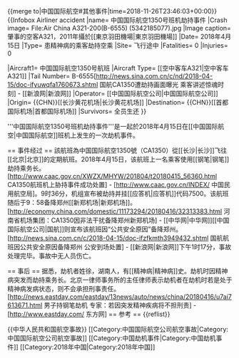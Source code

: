 {{merge to|中国国际航空#其他事件|time=2018-11-26T23:46:03+00:00}}
{{Infobox Airliner accident
|name= 中国国际航空1350号班机劫持事件
|Crash image= File:Air China A321-200(B-6555) (5342185077).jpg
|Image caption= 肇事的空客A321，2011年攝於[[東京羽田機場|東京羽田機場]]
|Date= 2018年4月15日
|Type= 患精神病的乘客劫持空乘
|Site= 飞行途中
|Fatalities= 0
|Injuries= 0
<!--航機資料-->
|Aircraft1= 中国国际航空1350号航班
|Aircraft Type= [[空中客车A321|空中客车A321]]
|Tail Number= B-6555<ref name = "sina1">[http://news.sina.com.cn/c/nd/2018-04-15/doc-ifyuwqfa1760673.shtml 国航CA1350遭劫持画面曝光 乘客讲述惊魂时刻] - [[新浪网|新浪网]]</ref>
|Operator= [[中国国际航空公司|中国国际航空公司]]
|Origin= {{CHN}}[[长沙黄花机场|长沙黄花机场]]
|Destination= {{CHN}}[[首都国际机场|首都国际机场]]
|Survivors= 全员生还
}}

'''中国国际航空1350号班机劫持事件'''是一起於2018年4月15日在[[中国国际航空|中国国际航空]]班机上发生的一次劫机事件。

== 事件经过 ==
該航班為中国国际航空1350號（CA1350）從[[长沙|长沙]]飞往[[北京|北京]]的定期航班。2018年4月15日，该航班上一名乘客使用[[钢笔|钢笔]]劫持乘务长。<ref name = "caac">[http://www.caac.gov.cn/XWZX/MHYW/201804/t20180415_56360.html CA1350航班机上胁持事件成功处置] - [http://www.caac.gov.cn/INDEX/ 中国民用航空局]</ref>。9时36分，机组宣布被劫持并挂[[应答机|应答机]]代码7500。<ref name = "sina1"/>该航班随后于9：58备降郑州[[新郑机场|新郑机场]]。<ref>[http://economy.china.com/domestic/11173294/20180416/32313383.html 河南省机场集团：CA1350因非法干扰备降郑州新郑机场] - [[中华网|中华网]]</ref>[[中国国际航空公司|国航]]则宣布该航班因“公共安全原因”备降郑州。<ref>[http://news.sina.com.cn/c/2018-04-15/doc-ifzfkmth3949432.shtml 国航航班因公共安全原因备降郑州 公安到场处置] - [[新浪网|新浪网]]</ref>下午1时17分，事故处理完毕。<ref name = "caac"/>事故中无人员伤亡。

== 事后 ==
据悉，劫机者姓徐，湖南人，有[[精神病|精神病]]史。劫机时因精神病突发而劫持乘务长。<ref name = "sina1"/>北京一律师事务所的主任律师表示劫机者在劫机时若是处于精神病发病状态，则不会承担刑事责任。<ref>[http://news.eastday.com/eastday/13news/auto/news/china/20180416/u7ai7613671.html 男子持钢笔劫机 专家：若因突发精神疾病将不担刑责] - [http://www.eastday.com/ 东方网]</ref>
== 参考 ==
{{reflist}}

{{中华人民共和国航空事故}}
[[Category:中国国际航空公司航空事故|Category:中国国际航空公司航空事故]]
[[Category:中国劫机事件|Category:中国劫机事件]]
[[Category:2018年中国|Category:2018年中国]]